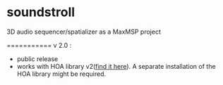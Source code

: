 soundstroll
===========

3D audio sequencer/spatializer as a MaxMSP project 


===========
v 2.0 :

- public release
- works with HOA library v2(<a href="http://www.mshparisnord.fr/hoalibrary/en/downloads/max/" target="_blank">find it here</a>). A separate installation of the HOA library might be required.